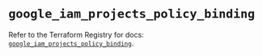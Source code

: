 # `google_iam_projects_policy_binding`

Refer to the Terraform Registry for docs: [`google_iam_projects_policy_binding`](https://registry.terraform.io/providers/hashicorp/google-beta/6.23.0/docs/resources/google_iam_projects_policy_binding).
